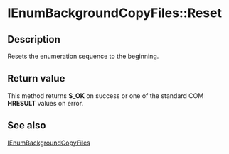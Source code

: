 # IEnumBackgroundCopyFiles::Reset

## Description

Resets the enumeration sequence to the beginning.

## Return value

This method returns **S_OK** on success or one of the standard COM **HRESULT** values on error.

## See also

[IEnumBackgroundCopyFiles](https://learn.microsoft.com/windows/desktop/api/bits/nn-bits-ienumbackgroundcopyfiles)